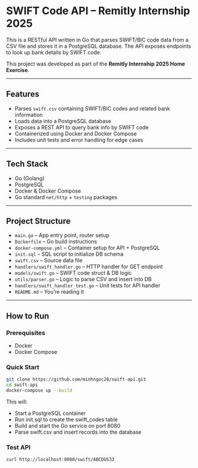 # SWIFT Code API – Remitly Internship 2025

This is a RESTful API written in Go that parses SWIFT/BIC code data from a CSV file and stores it in a PostgreSQL database. The API exposes endpoints to look up bank details by SWIFT code.

This project was developed as part of the **Remitly Internship 2025 Home Exercise**.

---

## Features

- Parses `swift.csv` containing SWIFT/BIC codes and related bank information
- Loads data into a PostgreSQL database
- Exposes a REST API to query bank info by SWIFT code
- Containerized using Docker and Docker Compose
- Includes unit tests and error handling for edge cases

---

## Tech Stack

- Go (Golang)
- PostgreSQL
- Docker & Docker Compose
- Go standard `net/http` + `testing` packages

---

## Project Structure

- `main.go` – App entry point, router setup
- `Dockerfile` – Go build instructions
- `docker-compose.yml` – Container setup for API + PostgreSQL
- `init.sql` – SQL script to initialize DB schema
- `swift.csv` – Source data file
- `handlers/swift_handler.go` – HTTP handler for GET endpoint
- `models/swift.go` – SWIFT code struct & DB logic
- `utils/parser.go` – Logic to parse CSV and insert into DB
- `handlers/swift_handler_test.go` – Unit tests for API handler
- `README.md` – You’re reading it

---

## How to Run

### Prerequisites

- Docker
- Docker Compose

### Quick Start

```bash
git clone https://github.com/minhngoc28/swift-api.git
cd swift-api
docker-compose up --build
```
This will:
- Start a PostgreSQL container
- Run init.sql to create the swift_codes table
- Build and start the Go service on port 8080
- Parse swift.csv and insert records into the database

### Test API

```bash
curl http://localhost:8080/swift/ABCDUS33
```
